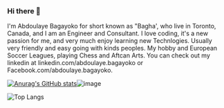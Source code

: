 ### Hi there 👋

I'm Abdoulaye Bagayoko for short known as "Bagha', who live in Toronto, Canada, and I am an Engineer and Consultant. I love coding, it's a new passion for me, and very much enjoy learning new Technlogies.
Usually very friendly and easy going with kinds peoples. My hobby and European Soccer Leagues, playing Chess and Aftcan Arts. You can check out my linkedin at linkedin.com/abdoulaye.bagayoko or Facebook.com/abdoulaye.bagayoko.

[![Anurag's GitHub stats](https://github-readme-stats.vercel.app/api?username=Baga-Tim)](https://github.com/anuraghazra/github-readme-stats)![image](https://github.com/Baga-Tim/Baga-Tim/assets/155672513/ea707d17-d1ea-4190-b462-1659f74208b0)


![Top Langs](https://github-readme-stats.vercel.app/api/top-langs/?username=Baga-Tim&layout=compact)

